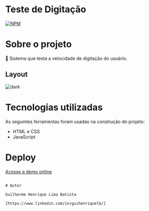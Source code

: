 # Teste de Digitação

[![NPM](https://img.shields.io/npm/l/react)](https://github.com/guihenriquelb/teste-de-digitacao/blob/master/LICENSE) 

# Sobre o projeto

🚀 Sistema que testa a velocidade de digitação do usuário.

## Layout 

![dark](https://i.imgur.com/vBUMkyt.png) 


# Tecnologias utilizadas

As seguintes ferramentas foram usadas na construção do projeto:

- HTML e CSS
- JavaScript

# Deploy

[Acesse a demo online](https://guihenriquelb.github.io/teste-de-digitacao)

```

# Autor

Guilherme Henrique Lima Batista

[https://www.linkedin.com/in/guihenriquelb/]